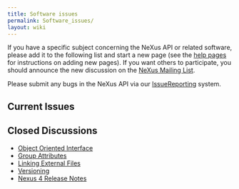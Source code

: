 ```yaml
---
title: Software issues
permalink: Software_issues/
layout: wiki
---
```


If you have a specific subject concerning the NeXus API or related
software, please add it to the following list and start a new page (see
the [help pages](Help:Contents "wikilink") for instructions on adding
new pages). If you want others to participate, you should announce the
new discussion on the [NeXus Mailing
List](http://lists.nexusformat.org/mailman/listinfo/nexus).

Please submit any bugs in the NeXus API via our
[IssueReporting](IssueReporting "wikilink") system.

Current Issues
--------------

Closed Discussions
------------------

-   [Object Oriented Interface](Object_Oriented_Interface "wikilink")
-   [Group Attributes](Group_Attributes "wikilink")
-   [Linking External Files](Linking_External_Files "wikilink")
-   [Versioning](Versioning "wikilink")
-   [Nexus 4 Release Notes](Nexus_4_Release_Notes "wikilink")

